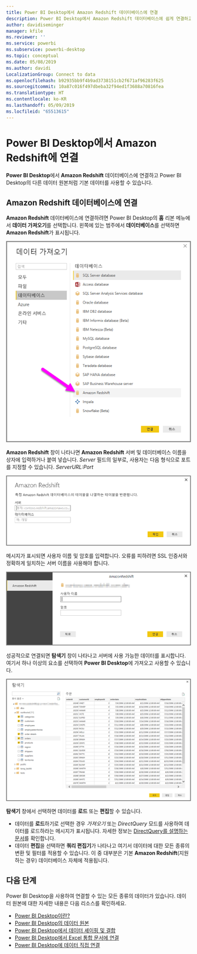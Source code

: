 ```yaml
---
title: Power BI Desktop에서 Amazon Redshift 데이터베이스에 연결
description: Power BI Desktop에서 Amazon Redshift 데이터베이스에 쉽게 연결하고 사용
author: davidiseminger
manager: kfile
ms.reviewer: ''
ms.service: powerbi
ms.subservice: powerbi-desktop
ms.topic: conceptual
ms.date: 05/08/2019
ms.author: davidi
LocalizationGroup: Connect to data
ms.openlocfilehash: b92935bb9f4b9ad3738151cb2f671af96283f625
ms.sourcegitcommit: 10a87c016f497dbeba32f94ed1f3688a70816fea
ms.translationtype: HT
ms.contentlocale: ko-KR
ms.lasthandoff: 05/09/2019
ms.locfileid: "65513615"
---
```

# <a name="connect-to-amazon-redshift-in-power-bi-desktop"></a>Power BI Desktop에서 Amazon Redshift에 연결
**Power BI Desktop**에서 **Amazon Redshift** 데이터베이스에 연결하고 Power BI Desktop의 다른 데이터 원본처럼 기본 데이터를 사용할 수 있습니다.

## <a name="connect-to-an-amazon-redshift-database"></a>Amazon Redshift 데이터베이스에 연결
**Amazon Redshift** 데이터베이스에 연결하려면 Power BI Desktop의 **홈** 리본 메뉴에서 **데이터 가져오기**를 선택합니다. 왼쪽에 있는 범주에서 **데이터베이스**를 선택하면 **Amazon Redshift**가 표시됩니다.

![](media/desktop-connect-redshift/connect_redshift_3.png)

**Amazon Redshift** 창이 나타나면 **Amazon Redshift** 서버 및 데이터베이스 이름을 상자에 입력하거나 붙여 넣습니다. *Server* 필드의 일부로, 사용자는 다음 형식으로 포트를 지정할 수 있습니다. *ServerURL:Port*

![](media/desktop-connect-redshift/connect_redshift_4.png)

메시지가 표시되면 사용자 이름 및 암호를 입력합니다. 오류를 피하려면 SSL 인증서와 정확하게 일치하는 서버 이름을 사용해야 합니다. 

![](media/desktop-connect-redshift/connect_redshift_5.png)

성공적으로 연결되면 **탐색기** 창이 나타나고 서버에 사용 가능한 데이터를 표시합니다. 여기서 하나 이상의 요소를 선택하여 **Power BI Desktop**에 가져오고 사용할 수 있습니다.

![](media/desktop-connect-redshift/connect_redshift_6.png)

**탐색기** 창에서 선택하면 데이터를 **로드** 또는 **편집**할 수 있습니다.

* 데이터를 **로드**하기로 선택한 경우 *가져오기* 또는 *DirectQuery* 모드를 사용하여 데이터를 로드하라는 메시지가 표시됩니다. 자세한 정보는 [DirectQuery를 설명하는 문서](desktop-use-directquery.md)를 확인합니다.
* 데이터 **편집**을 선택하면 **쿼리 편집기**가 나타나고 여기서 데이터에 대한 모든 종류의 변환 및 필터를 적용할 수 있습니다. 이 중 대부분은 기본 **Amazon Redshift**(지원하는 경우) 데이터베이스 자체에 적용됩니다.

## <a name="next-steps"></a>다음 단계
Power BI Desktop을 사용하여 연결할 수 있는 모든 종류의 데이터가 있습니다. 데이터 원본에 대한 자세한 내용은 다음 리소스를 확인하세요.

* [Power BI Desktop이란?](desktop-what-is-desktop.md)
* [Power BI Desktop의 데이터 원본](desktop-data-sources.md)
* [Power BI Desktop에서 데이터 셰이핑 및 결합](desktop-shape-and-combine-data.md)
* [Power BI Desktop에서 Excel 통합 문서에 연결](desktop-connect-excel.md)   
* [Power BI Desktop에 데이터 직접 연결](desktop-enter-data-directly-into-desktop.md)   

